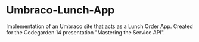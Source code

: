 Umbraco-Lunch-App
=================

Implementation of an Umbraco site that acts as a Lunch Order App. Created for the Codegarden 14 presentation "Mastering the Service API".
